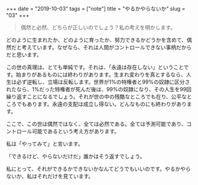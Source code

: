 +++
date = "2019-10-03"
tags = ["note"]
title = "やるかやらないか"
slug = "03"
+++

> 偶然と必然、どちらが正しいのでしょう？私の考えを明かします。

どのように生まれたか、どのように育ったか、努力できるかどうかを含めて、偶然だと考えています。なぜなら、それは人間がコントロールできない事柄だからだと思います。

この世の真理は、とても単純です。それは、「永遠は存在しない」ということです。始まりがあるものには終わりがあります。生まれ変わりを真とするなら、人生は必ず逆転し、立場は反転します。世界が1%の特権者と99%の奴隷に区分されたなら、1%だった特権者が死んだ後は、99%の奴隷になり、その人生を99回繰り返すことになるでしょう。それが世の中の残酷なところでも在り、公平なところでもあります。永遠の支配は成立し得ない。どんなものにも終わりがあります。

ここで、この世は偶然ではなく、全ては必然である。全ては予測可能であり、コントロール可能であるという考え方があります。

私は「やってみて」と言います。

「できるけど、やらないだけだ」誰かはそう返すでしょう。

私にとって、それができるかできないかなんてどうでもいいのです。やるかやらないか、私はそれだけを見ています。
